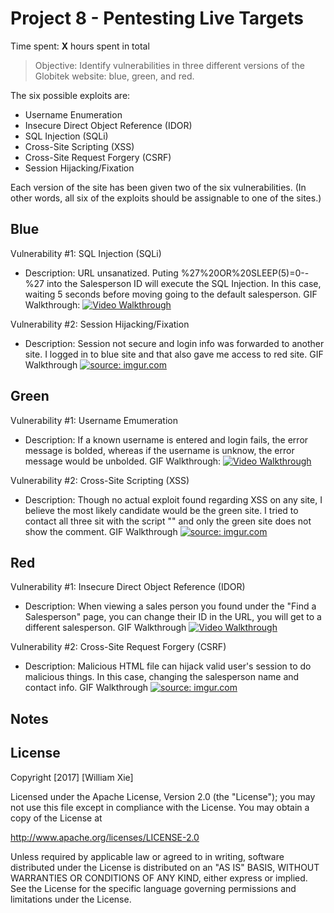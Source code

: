 # Project 8 - Pentesting Live Targets

Time spent: **X** hours spent in total

> Objective: Identify vulnerabilities in three different versions of the Globitek website: blue, green, and red.

The six possible exploits are:
* Username Enumeration
* Insecure Direct Object Reference (IDOR)
* SQL Injection (SQLi)
* Cross-Site Scripting (XSS)
* Cross-Site Request Forgery (CSRF)
* Session Hijacking/Fixation

Each version of the site has been given two of the six vulnerabilities. (In other words, all six of the exploits should be assignable to one of the sites.)

## Blue

Vulnerability #1: SQL Injection (SQLi)
- Description: URL unsanatized. Puting %27%20OR%20SLEEP(5)=0--%27 into the Salesperson ID will execute the SQL Injection. In this case, waiting 5 seconds before moving going to the default salesperson.
GIF Walkthrough: 
<a href="https://imgur.com/V1UdOGG"><img src="https://i.imgur.com/V1UdOGG.gif" title="Video Walkthrough" /></a>

Vulnerability #2: Session Hijacking/Fixation
- Description: Session not secure and login info was forwarded to another site. I logged in to blue site and that also gave me access to red site.
GIF Walkthrough
<a href="https://imgur.com/BN4a19z"><img src="https://i.imgur.com/BN4a19z.gif" title="source: imgur.com" /></a>


## Green

Vulnerability #1: Username Emumeration
- Description: If a known username is entered and login fails, the error message is bolded, whereas if the username is unknow, the error message would be unbolded.
GIF Walkthrough: 
<a href="https://imgur.com/ktEWR6N"><img src="https://i.imgur.com/ktEWR6N.gif" title="Video Walkthrough" /></a>

Vulnerability #2: Cross-Site Scripting (XSS)
- Description: Though no actual exploit found regarding XSS on any site, I believe the most likely candidate would be the green site. I tried to contact all three sit with the script "<script>alert(’xss exploit found by willx96');</script>" and only the green site does not show the comment.
GIF Walkthrough
<a href="https://imgur.com/QQwLJqV"><img src="https://i.imgur.com/QQwLJqV.gif" title="source: imgur.com" /></a>


## Red

Vulnerability #1: Insecure Direct Object Reference (IDOR)
- Description: When viewing a sales person you found under the "Find a Salesperson" page, you can change their ID in the URL, you will get to a different salesperson.
GIF Walkthrough
<a href="https://imgur.com/XnVgluY"><img src="https://i.imgur.com/XnVgluY.gif" title="Video Walkthrough" /></a>

Vulnerability #2: Cross-Site Request Forgery (CSRF)
- Description: Malicious HTML file can hijack valid user's session to do malicious things. In this case, changing the salesperson name and contact info.
GIF Walkthrough
<a href="https://imgur.com/6scB1PK"><img src="https://i.imgur.com/6scB1PK.gif" title="source: imgur.com" /></a>

## Notes

## License

Copyright [2017] [William Xie]

Licensed under the Apache License, Version 2.0 (the "License");
you may not use this file except in compliance with the License.
You may obtain a copy of the License at

http://www.apache.org/licenses/LICENSE-2.0

Unless required by applicable law or agreed to in writing, software
distributed under the License is distributed on an "AS IS" BASIS,
WITHOUT WARRANTIES OR CONDITIONS OF ANY KIND, either express or implied.
See the License for the specific language governing permissions and
limitations under the License.